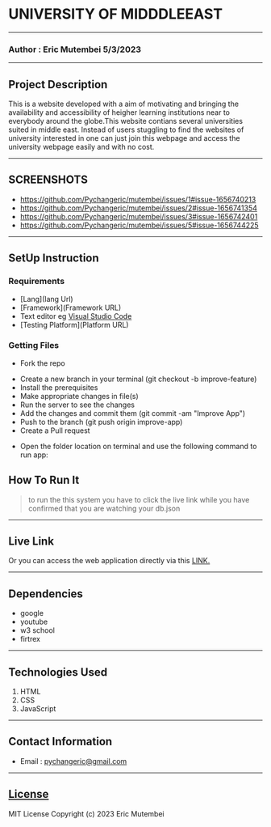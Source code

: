 # UNIVERSITY OF  MIDDDLEEAST
*****
### Author : Eric Mutembei 5/3/2023
****
## Project Description
This is a website developed with a aim of motivating and bringing the availability and accessibility of heigher learning institutions near to everybody around the globe.This website contians several universities suited in middle east.
Instead of users stuggling to find the websites of university interested in one can just join this webpage and access the university webpage easily and with no cost. 
******

## SCREENSHOTS
- https://github.com/Pychangeric/mutembei/issues/1#issue-1656740213
- https://github.com/Pychangeric/mutembei/issues/2#issue-1656741354
- https://github.com/Pychangeric/mutembei/issues/3#issue-1656742401
- https://github.com/Pychangeric/mutembei/issues/5#issue-1656744225


********
## SetUp Instruction
### Requirements
* [Lang](lang Url)
* [Framework](Framework URL)
* Text editor eg [Visual Studio Code](https://code.visualstudio.com/download)
* [Testing Platform](Platform URL)


### Getting Files
* Fork the repo
- Create a new branch in your terminal (git checkout -b improve-feature)
- Install the prerequisites
- Make appropriate changes in file(s)
- Run the server to see the changes
- Add the changes and commit them (git commit -am "Improve App")
- Push to the branch (git push origin improve-app)
- Create a Pull request
* Open the folder location on terminal and use the following command to run app:

## How To Run It
>to run the this system you have to click the live link while you have confirmed that you are watching your db.json


*****
## Live Link
Or you can access the web application directly via this [LINK.](https://pychangeric.github.io/mutembei/)
*****
## Dependencies
- google  
- youtube
- w3 school
- firtrex
*****
## Technologies Used
1. HTML
2. CSS
3. JavaScript
*****
## Contact Information
* Email : pychangeric@gmail.com
*****
## [License](LICENSE)
MIT License
Copyright (c) 2023 Eric Mutembei